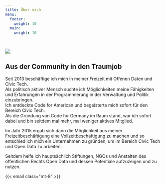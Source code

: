 ```yaml
---
title: Über mich
menu:
  footer:
    weight: 10
  main:
    weight: 10

---
```


![](https://res.cloudinary.com/civicvision/image/upload/f_auto,q_auto,h_800,dpr_auto,c_limit/milafrerichs.com/IMG_0583.jpg)

## Aus der Community in den Traumjob

Seit 2013 beschäftige ich mich in meiner Freizeit mit Offenen Daten und Civic Tech.  
Als politisch aktiver Mensch suchte ich Möglichkeiten meine Fähigkeiten und Erfahrungen in der Programmierung in der Verwaltung und Politik einzubringen.  
Ich entdeckte Code for American und begeisterte mich sofort für den Bereich Civic Tech.  
Als die Gründung von Code for Germany im Raum stand, war ich sofort dabei und bin seitdem mal mehr, mal weniger aktives Mitglied.  

Im Jahr 2015 ergab sich dann die Möglichkeit aus meiner Freizeitbeschäftigung eine Vollzeitbeschäftigung zu machen und so entschied ich mich ein Unternehmen zu gründen, um im Bereich Civic Tech und Open Data zu arbeiten.  

Seitdem helfe ich hauptsächlich Stiftungen, NGOs und Anstalten des öffentlichen Rechts Open Data und dessen Potentiale aufzuzeigen und zu nutzen.

{{< email class="mt-8" >}}

